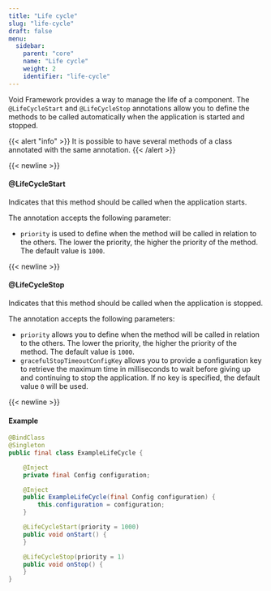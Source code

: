 ```yaml
---
title: "Life cycle"
slug: "life-cycle"
draft: false
menu:
  sidebar:
    parent: "core"
    name: "Life cycle"
    weight: 2
    identifier: "life-cycle"
---
```


Void Framework provides a way to manage the life of a component. The `@LifeCycleStart` and `@LifeCycleStop` annotations allow you to define the methods to be called automatically when the application is started and stopped.

{{< alert "info" >}}
It is possible to have several methods of a class annotated with the same annotation.
{{< /alert >}}


{{< newline >}}
#### @LifeCycleStart

Indicates that this method should be called when the application starts.

The annotation accepts the following parameter:

* `priority` is used to define when the method will be called in relation to the others. The lower the priority, the higher the priority of the method. The default value is `1000`.


{{< newline >}}
#### @LifeCycleStop

Indicates that this method should be called when the application is stopped. 

The annotation accepts the following parameters:

* `priority` allows you to define when the method will be called in relation to the others. The lower the priority, the higher the priority of the method. The default value is `1000`.
* `gracefulStopTimeoutConfigKey` allows you to provide a configuration key to retrieve the maximum time in milliseconds to wait before giving up and continuing to stop the application. If no key is specified, the default value `0` will be used.




{{< newline >}}
#### Example

```java
@BindClass
@Singleton
public final class ExampleLifeCycle {

    @Inject
    private final Config configuration;

    @Inject
    public ExampleLifeCycle(final Config configuration) {
        this.configuration = configuration;
    }

    @LifeCycleStart(priority = 1000)
    public void onStart() {
    }

    @LifeCycleStop(priority = 1)
    public void onStop() {
    }
}
```
